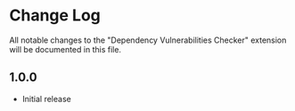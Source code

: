 # Change Log

All notable changes to the "Dependency Vulnerabilities Checker" extension will be documented in this file.

## 1.0.0
- Initial release